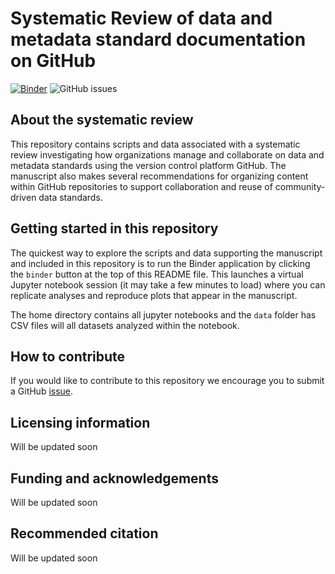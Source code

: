 # Systematic Review of data and metadata standard documentation on GitHub

[![Binder](https://mybinder.org/badge_logo.svg)](https://mybinder.org/v2/gh/ess-dive-community/essdive-github-systematic-review/main)  ![GitHub issues](https://img.shields.io/github/issues-raw/ess-dive-community/github-systematic-review)


## About the systematic review
This repository contains scripts and data associated with a systematic review investigating how organizations manage and collaborate on data and metadata standards using the version control platform GitHub. The manuscript also makes several recommendations for organizing content within GitHub repositories to support collaboration and reuse of community-driven data standards.

## Getting started in this repository
The quickest way to explore the scripts and data supporting the manuscript and included in this repository is to run the Binder application by clicking the `binder` button at the top of this README file. This launches a virtual Jupyter notebook session (it may take a few minutes to load) where you can replicate analyses and reproduce plots that appear in the manuscript.

The home directory contains all jupyter notebooks and the `data` folder has CSV files will all datasets analyzed within the notebook.

## How to contribute
If you would like to contribute to this repository we encourage you to submit a GitHub [issue](https://github.com/ess-dive-community/github-systematic-review/issues).

## Licensing information
Will be updated soon

## Funding and acknowledgements
Will be updated soon

## Recommended citation
Will be updated soon
